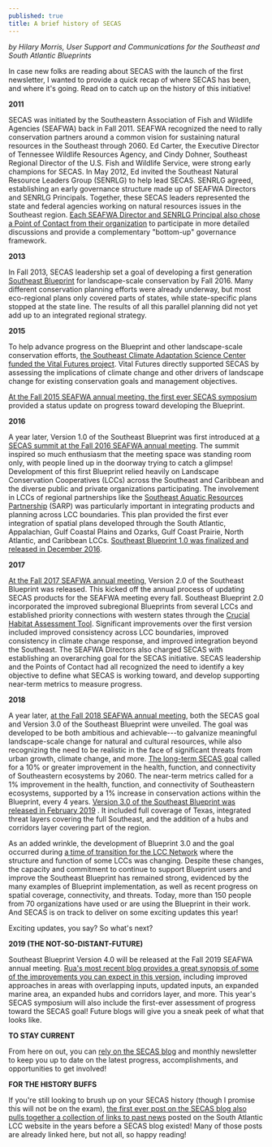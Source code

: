 ```yaml
---
published: true
title: A brief history of SECAS
---
```

_by Hilary Morris, User Support and Communications for the Southeast and South Atlantic Blueprints_

In case new folks are reading about SECAS with the launch of the first newsletter, I wanted to provide a quick recap of where SECAS has been, and where it's going. Read on to catch up on the history of this initiative! 

**2011**

SECAS was initiated by the Southeastern Association of Fish and Wildlife Agencies (SEAFWA) back in Fall 2011. SEAFWA recognized the need to rally conservation partners around a common vision for sustaining natural resources in the Southeast through 2060. Ed Carter, the Executive Director of Tennessee Wildlife Resources Agency, and Cindy Dohner, Southeast Regional Director of the U.S. Fish and Wildlife Service, were strong early champions for SECAS. In May 2012, Ed invited the Southeast Natural Resource Leaders Group (SENRLG) to help lead SECAS. SENRLG agreed, establishing an early governance structure made up of SEAFWA Directors and SENRLG Principals. Together, these SECAS leaders represented the state and federal agencies working on natural resources issues in the Southeast region. [Each SEAFWA Director and SENRLG Principal also chose a Point of Contact from their organization](http://secassoutheast.org/partners) to participate in more detailed discussions and provide a complementary "bottom-up" governance framework.

**2013**

In Fall 2013, SECAS leadership set a goal of developing a first generation [Southeast Blueprint](http://secassoutheast.org/blueprint) for landscape-scale conservation by Fall 2016. Many different conservation planning efforts were already underway, but most eco-regional plans only covered parts of states, while state-specific plans stopped at the state line. The results of all this parallel planning did not yet add up to an integrated regional strategy.

**2015**

To help advance progress on the Blueprint and other landscape-scale conservation efforts, [the Southeast Climate Adaptation Science Center funded the Vital Futures project](https://globalchange.ncsu.edu/secsc/projects-fiscal-year/conservation-adaptation-planning-for-landscape-and-climate-change-in-the-southeast/). Vital Futures directly supported SECAS by assessing the implications of climate change and other drivers of landscape change for existing conservation goals and management objectives.

[At the Fall 2015 SEAFWA annual meeting, the first ever SECAS symposium](http://www.southatlanticlcc.org/2015/11/06/reflections-on-the-southeast-conservation-adaptation-strategy-symposium/) provided a status update on progress toward developing the Blueprint.

**2016**

A year later, Version 1.0 of the Southeast Blueprint was first introduced at [a SECAS summit at the Fall 2016 SEAFWA annual meeting](http://www.southatlanticlcc.org/2016/11/04/the-southeast-conservation-adaptation-strategy-secas-leadership-summit/). The summit inspired so much enthusiasm that the meeting space was standing room only, with people lined up in the doorway trying to catch a glimpse! Development of this first Blueprint relied heavily on Landscape Conservation Cooperatives (LCCs) across the Southeast and Caribbean and the diverse public and private organizations participating. The involvement in LCCs of regional partnerships like the [Southeast Aquatic Resources Partnership](https://southeastaquatics.net/) (SARP) was particularly important in integrating products and planning across LCC boundaries. This plan provided the first ever integration of spatial plans developed through the South Atlantic, Appalachian, Gulf Coastal Plains and Ozarks, Gulf Coast Prairie, North Atlantic, and Caribbean LCCs. [Southeast Blueprint 1.0 was finalized and released in December 2016](http://www.southatlanticlcc.org/2016/12/05/secas-blueprint-now-on-the-southeast-conservation-planning-atlas/).

**2017**

[At the Fall 2017 SEAFWA annual meeting](http://www.southatlanticlcc.org/2017/11/03/2017-southeast-conservation-adaptation-strategy-symposium-at-seafwa-annual-conference/), Version 2.0 of the Southeast Blueprint was released. This kicked off the annual process of updating SECAS products for the SEAFWA meeting every fall. Southeast Blueprint 2.0 incorporated the improved subregional Blueprints from several LCCs and established priority connections with western states through the [Crucial Habitat Assessment Tool](http://www.wafwachat.org/). Significant improvements over the first version included improved consistency across LCC boundaries, improved consistency in climate change response, and improved integration beyond the Southeast. The SEAFWA Directors also charged SECAS with establishing an overarching goal for the SECAS initiative. SECAS leadership and the Points of Contact had all recognized the need to identify a key objective to define what SECAS is working toward, and develop supporting near-term metrics to measure progress.

**2018**

A year later, [at the Fall 2018 SEAFWA annual meeting](http://www.southatlanticlcc.org/2018/11/09/secas-at-the-southeastern-association-of-fish-wildlife-agencies-seafwa-annual-meeting/), both the SECAS goal and Version 3.0 of the Southeast Blueprint were unveiled. The goal was developed to be both ambitious and achievable---to galvanize meaningful landscape-scale change for natural and cultural resources, while also recognizing the need to be realistic in the face of significant threats from urban growth, climate change, and more. [The long-term SECAS goal](http://www.southatlanticlcc.org/2018/11/09/goal-for-southeastern-ecosystems-approved-by-state-wildlife-agency-directors/) called for a 10% or greater improvement in the health, function, and connectivity of Southeastern ecosystems by 2060. The near-term metrics called for a 1% improvement in the health, function, and connectivity of Southeastern ecosystems, supported by a 1% increase in conservation actions within the Blueprint, every 4 years. [Version 3.0 of the Southeast Blueprint was released in February 2019](http://secassoutheast.org/2019/02/14/Southeast-Conservation-Blueprint-Version-3.0-officially-released.html) . It included full coverage of Texas, integrated threat layers covering the full Southeast, and the addition of a hubs and corridors layer covering part of the region.

As an added wrinkle, the development of Blueprint 3.0 and the goal occurred during [a time of transition for the LCC Network](https://www.southatlanticlcc.org/2018/11/26/what-is-the-status-of-the-lccs/) where the structure and function of some LCCs was changing. Despite these changes, the capacity and commitment to continue to support Blueprint users and improve the Southeast Blueprint has remained strong, evidenced by the many examples of Blueprint implementation, as well as recent progress on spatial coverage, connectivity, and threats. Today, more than 150 people from 70 organizations have used or are using the Blueprint in their work. And SECAS is on track to deliver on some exciting updates this year!

Exciting updates, you say? So what's next?

**2019 (THE NOT-SO-DISTANT-FUTURE)**

Southeast Blueprint Version 4.0 will be released at the Fall 2019 SEAFWA annual meeting. [Rua's most recent blog provides a great synopsis of some of the improvements you can expect in this version](http://secassoutheast.org/2019/07/16/Southeast-Blueprint-improvements-in-the-works-this-year.html), including improved approaches in areas with overlapping inputs, updated inputs, an expanded marine area, an expanded hubs and corridors layer, and more. This year's SECAS symposium will also include the first-ever assessment of progress toward the SECAS goal! Future blogs will give you a sneak peek of what that looks like.

**TO STAY CURRENT**

From here on out, you can [rely on the SECAS blog](http://secassoutheast.org/blog) and monthly newsletter to keep you up to date on the latest progress, accomplishments, and opportunities to get involved! 

**FOR THE HISTORY BUFFS**

If you're still looking to brush up on your SECAS history (though I promise this will not be on the exam), [the first ever post on the SECAS blog also pulls together a collection of links to past news](http://secassoutheast.org/2018/11/16/starting-a-SECAS-blog.html) posted on the South Atlantic LCC website in the years before a SECAS blog existed! Many of those posts are already linked here, but not all, so happy reading!
